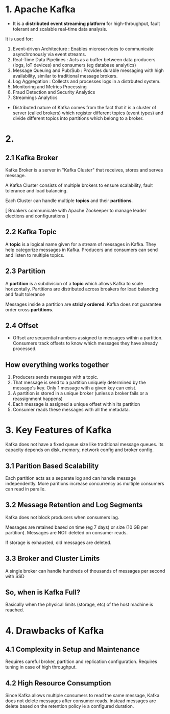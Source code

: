 # 1. Apache Kafka

- It is a **distributed event streaming platform** for high-throughput, fault tolerant and scalable real-time data analysis.

It is used for:

1. Event-driven Architecture : Enables microservices to communicate asynchronously via event streams.
2. Real-Time Data Pipelines : Acts as a buffer between data producers (logs, IoT devices) and consumers (eg database analytics)
3. Message Queuing and Pub/Sub : Provides durable messaging with high availability, similar to traditional message brokers.
4. Log Aggregation : Collects and processes logs in a distrbuted system.
5. Monitoring and Metrics Processing
6. Fraud Detection and Security Analytics
7. Streamings Analytics

- Distributed nature of Kafka comes from the fact that it is a cluster of server (called brokers) which register different topics (event types) and divide different topics into partitions which belong to a broker.

# 2.

## 2.1 Kafka Broker

Kafka Broker is a server in "Kafka Cluster" that receives, stores and serves message.

A Kafka Cluster consists of multiple brokers to ensure scalability, fault tolerance and load balancing.

Each Cluster can handle multiple **topics** and their **partitions**.

[ Broakers communicate with Apache Zookeeper to manage leader elections and configurations ]

## 2.2 Kafka Topic

A **topic** is a logical name given for a stream of messages in Kafka. They help categorize messages in Kafka. Producers and consumers can send and listen to multiple topics.

## 2.3 Partition

A **partition** is a subdivision of a **topic** which allows Kafka to scale horizontally. Partitions are distributed across broakers for load balancing and fault tolerance

Messages inside a partition are **stricly ordered**. Kafka does not guarantee order cross **partitions**.

## 2.4 Offset

- Offset are sequential numbers assigned to messages within a partition. Consumers track offsets to know which messages they have already processed.

## How everything works together

1. Producers sends messages with a topic.
2. That message is send to a partition uniquely determined by the message's key. Only 1 message with a given key can exist.
3. A partition is stored in a unique broker (unless a broker fails or a reassignment happens)
4. Each message is assigned a unique offset within its partition
5. Consumer reads these messages with all the metadata.

# 3. Key Features of Kafka

Kafka does not have a fixed queue size like traditional message queues. Its capacity depends on disk, memory, network config and broker config.

## 3.1 Parition Based Scalability

Each partition acts as a separate log and can handle message independently. More paritions increase concurrency as multiple consumers can read in paralle.

## 3.2 Message Retention and Log Segments

Kafka does not block producers when consumers lag.

Messages are retained based on time (eg 7 days) or size (10 GB per partition). Messages are NOT deleted on consumer reads.

If storage is exhausted, old messages are deleted.

## 3.3 Broker and Cluster Limits

A single broker can handle hundreds of thousands of messages per second with SSD

## So, when is Kafka Full?

Basically when the physical limits (storage, etc) of the host machine is reached.

# 4. Drawbacks of Kafka

## 4.1 Complexity in Setup and Maintenance

Requires careful broker, partition and replication configuration. Requires tuning in case of high throughput.

## 4.2 High Resource Consumption

Since Kafka allows multiple consumers to read the same message, Kafka does not delete messages after consumer reads. Instead messages are delete based on the retention policy ie a configured duration.
